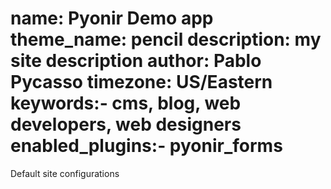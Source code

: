 name: Pyonir Demo app
theme_name: pencil
description: my site description 
author: Pablo Pycasso
timezone: US/Eastern
keywords:- cms, blog, web developers, web designers
enabled_plugins:- pyonir_forms
===
Default site configurations